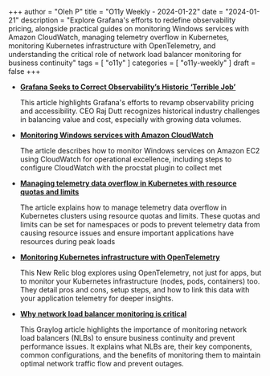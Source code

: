 +++
author = "Oleh P"
title = "O11y Weekly - 2024-01-22"
date = "2024-01-21"
description = "Explore Grafana's efforts to redefine observability pricing, alongside practical guides on monitoring Windows services with Amazon CloudWatch, managing telemetry overflow in Kubernetes, monitoring Kubernetes infrastructure with OpenTelemetry, and understanding the critical role of network load balancer monitoring for business continuity"
tags = [
    "o11y"
]
categories = [
    "o11y-weekly"
]
draft = false
+++

- [**Grafana Seeks to Correct Observability’s Historic ‘Terrible Job’**](https://thenewstack.io/grafana-seeks-to-correct-observabilitys-historic-terrible-job/)


    This article highlights Grafana's efforts to revamp observability pricing and accessibility. CEO Raj Dutt recognizes historical industry challenges in balancing value and cost, especially with growing data volumes.

- [**Monitoring Windows services with Amazon CloudWatch**](https://aws.amazon.com/blogs/mt/monitoring-windows-services-with-amazon-cloudwatch-2/)

    The article describes how to monitor Windows services on Amazon EC2 using CloudWatch for operational excellence, including steps to configure CloudWatch with the procstat plugin to collect met

- [**Managing telemetry data overflow in Kubernetes with resource quotas and limits**](https://www.mezmo.com/blog/managing-telemetry-data-overflow-in-kubernetes-with-resource-quotas-and-limits)

    The article explains how to manage telemetry data overflow in Kubernetes clusters using resource quotas and limits. These quotas and limits can be set for namespaces or pods to prevent telemetry data from causing resource issues and ensure important applications have resources during peak loads

- [**Monitoring Kubernetes infrastructure with OpenTelemetry**](https://newrelic.com/blog/how-to-relic/monitoring-kubernetes-infrastructure-with-opentelemetry)

    This New Relic blog explores using OpenTelemetry, not just for apps, but to monitor your Kubernetes infrastructure (nodes, pods, containers) too. They detail pros and cons, setup steps, and how to link this data with your application telemetry for deeper insights.

- [**Why network load balancer monitoring is critical**](https://graylog.org/post/why-network-load-balancer-monitoring-is-critical/)

    This Graylog article highlights the importance of monitoring network load balancers (NLBs) to ensure business continuity and prevent performance issues. It explains what NLBs are, their key components, common configurations, and the benefits of monitoring them to maintain optimal network traffic flow and prevent outages.